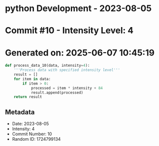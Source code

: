 ﻿# python Development - 2023-08-05
# Commit #10 - Intensity Level: 4
# Generated on: 2025-06-07 10:45:19
```python
def process_data_10(data, intensity=4):
    '''Process data with specified intensity level'''
    result = []
    for item in data:
        if item > 0:
            processed = item * intensity + 84
            result.append(processed)
    return result
```
## Metadata
- Date: 2023-08-05
- Intensity: 4
- Commit Number: 10
- Random ID: 1724799134
